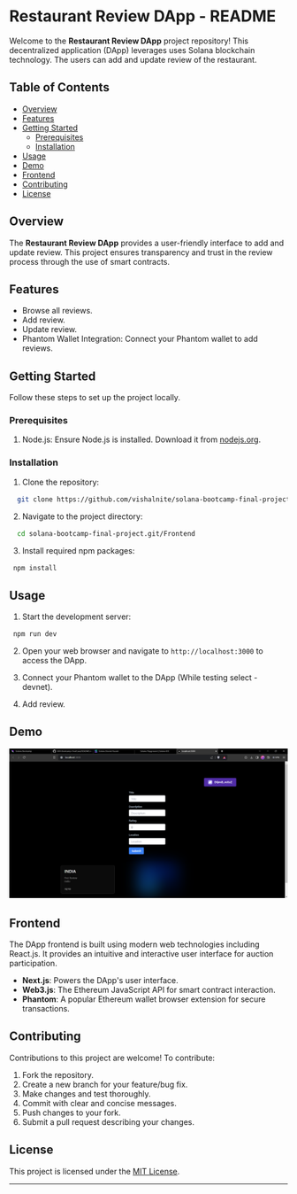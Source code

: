 # Restaurant Review DApp - README

Welcome to the **Restaurant Review DApp** project repository! This decentralized application (DApp) leverages uses Solana blockchain technology. The users can add and update review of the restaurant.

## Table of Contents

- [Overview](#overview)
- [Features](#features)
- [Getting Started](#getting-started)
  - [Prerequisites](#prerequisites)
  - [Installation](#installation)
- [Usage](#usage)
- [Demo](#Demo)
- [Frontend](#frontend)
- [Contributing](#contributing)
- [License](#license)

## Overview

The **Restaurant Review DApp** provides a user-friendly interface to add and update review. This project ensures transparency and trust in the review process through the use of smart contracts.

## Features

- Browse all reviews.
- Add review.
- Update review.
- Phantom Wallet Integration: Connect your Phantom wallet to add reviews.

## Getting Started

Follow these steps to set up the project locally.

### Prerequisites

1. Node.js: Ensure Node.js is installed. Download it from [nodejs.org](https://nodejs.org/).

### Installation

1. Clone the repository:

```bash
  git clone https://github.com/vishalnite/solana-bootcamp-final-project.git
```

2. Navigate to the project directory:

```bash
  cd solana-bootcamp-final-project.git/Frontend
```

3. Install required npm packages:

```bash
 npm install
```

## Usage

1. Start the development server:

```bash
 npm run dev
```

2. Open your web browser and navigate to `http://localhost:3000` to access the DApp.

3. Connect your Phantom wallet to the DApp (While testing select - devnet).

4. Add review.

## Demo

![image](https://github.com/vishalnite/solana-bootcamp-final-project/blob/master/Test_Screenshot.png)

## Frontend

The DApp frontend is built using modern web technologies including React.js. It provides an intuitive and interactive user interface for auction participation.

- **Next.js**: Powers the DApp's user interface.
- **Web3.js**: The Ethereum JavaScript API for smart contract interaction.
- **Phantom**: A popular Ethereum wallet browser extension for secure transactions.

## Contributing

Contributions to this project are welcome! To contribute:

1. Fork the repository.
2. Create a new branch for your feature/bug fix.
3. Make changes and test thoroughly.
4. Commit with clear and concise messages.
5. Push changes to your fork.
6. Submit a pull request describing your changes.

## License

This project is licensed under the [MIT License](LICENSE).

---
